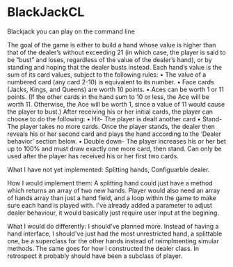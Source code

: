 # BlackJackCL
Blackjack you can play on the command line


The goal of the game is either to build a hand whose value is higher than that of the
dealer’s without exceeding 21 (in which case, the player is said to be “bust” and loses,
regardless of the value of the dealer’s hand), or by standing and hoping that the dealer
busts instead.
Each hand’s value is the sum of its card values, subject to the following rules:
• The value of a numbered card (any card 2-10) is equivalent to its number.
• Face cards (Jacks, Kings, and Queens) are worth 10 points.
• Aces can be worth 1 or 11 points. (If the other cards in the hand sum to 10 or
less, the Ace will be worth 11. Otherwise, the Ace will be worth 1, since a value
of 11 would cause the player to bust.)
After receiving his or her initial cards, the player can choose to do the following:
• Hit- The player is dealt another card
• Stand- The player takes no more cards. Once the player stands, the dealer then
reveals his or her second card and plays the hand according to the ‘Dealer
behavior’ section below.
• Double down- The player increases his or her bet up to 100% and must draw
exactly one more card, then stand. Can only be used after the player has
received his or her first two cards.


What I have not yet implemented: Splitting hands, Configuarble dealer.

How I would implement them:
A splitting hand could just have a method which returns an array of two new hands.
Player would also need an array of hands array than just a hand field, 
and a loop within the game to make sure each hand is played with.
I've already added a parameter to adjust dealer behaviour, it would basically just require user input at the begining.

What I would do differently:
I should've planned more. Instead of having a hand interface, I should've just had the most unrestricted hand, a splittable one,
be a superclass for the other hands instead of reimplmenting simular methods. The same goes for
how I constructed the dealer class. In retrospect it probably should have been a subclass of player.
